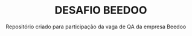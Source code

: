 <h1 align="center"> DESAFIO BEEDOO </h1>
Repositório criado para participação da vaga de QA da empresa Beedoo

